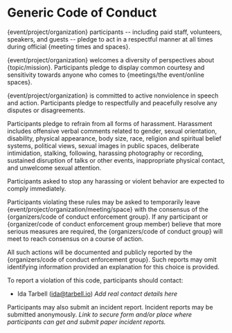 # Generic Code of Conduct

{event/project/organization} participants -- including paid staff, volunteers, speakers, and guests -- pledge to act in a respectful manner at all times during official {meeting times and spaces}.

{event/project/organization} welcomes a diversity of perspectives about {topic/mission}. Participants pledge to display common courtesy and sensitivity towards anyone who comes to {meetings/the event/online spaces}.

{event/project/organization} is committed to active nonviolence in speech and action. Participants pledge to respectfully and peacefully resolve any disputes or disagreements.

Participants pledge to refrain from all forms of harassment. Harassment includes offensive verbal comments related to gender, sexual orientation, disability, physical appearance, body size, race, religion and spiritual belief systems, political views, sexual images in public spaces, deliberate intimidation, stalking, following, harassing photography or recording, sustained disruption of talks or other events, inappropriate physical contact, and unwelcome sexual attention.

Participants asked to stop any harassing or violent behavior are expected to comply immediately.

Participants violating these rules may be asked to temporarily leave {event/project/organization/meeting/space} with the consensus of the {organizers/code of conduct enforcement group}. If any participant or {organizer/code of conduct enforcement group member) believe that more serious measures are required, the {organizers/code of conduct group} will meet to reach consensus on a course of action.

All such actions will be documented and publicly reported by the {organizers/code of conduct enforcement group}. Such reports may omit identifying information provided an explanation for this choice is provided.

To report a violation of this code, participants should contact:

* Ida Tarbell (ida@tarbell.io) *Add real contact details here*

Participants may also submit an incident report. Incident reports may be submitted anonymously. *Link to secure form and/or place where participants can get and submit paper incident reports.*

